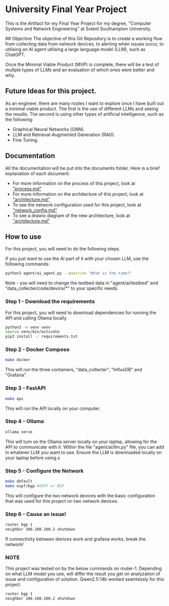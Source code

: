 # University Final Year Project
This is the Artifact for my Final Year Project for my degree, "Computer Systems and Network Engineering" at Solent Southampton University. 


## Objective
The objective of this Git Repository is to create a working flow from collecting data from network devices, to alerting when issues occur, to utilising an AI agent utilising a large language model (LLM), such as ChatGPT.

Once the Minimal Viable Product (MVP) is complete, there will be a test of multple types of LLMs and an evaluation of which ones were better and why.


## Future Ideas for this project. 
As an engineer, there are many routes I want to explore once I have built out a minimal viable product. The first is the use of different LLMs and seeing the results. The second is using other types of artificial intelligence, such as the following:
- Graphical Neural Networks (GNN).
- LLM and Retrieval-Augmented Generation (RAG).
- Fine Tuning.


## Documentation
All the documentation will be put into the documents folder. Here is a brief explanation of each document:
- For more information on the process of this project, look at ["process.md"](./documents/process.md)
- For more information on the architecture of this project, look at ["architecture.md"](./documents/architecture.md)
- To see the network configuration used for this project, look at ["network_config.md"](./documents/network_config.md)
- To see a drawio diagram of the new architecture, look at ["architecture.md"](./documents/architecture.drawio)


## How to use
For this project, you will need to do the following steps.

If you just want to use the AI part of it with your chosen LLM, use the following commands:
```bash
python3 agent/ai_agent.py --question "What is the time?"
```

Note - you will need to change the testbed data in "agent/ai/testbed" and "data_collecter/code/device/*" to your specific needs.

### Step 1 - Download the requirements
For this project, you will need to download dependencies for running the API and calling Ollama locally.
```bash
python3 -m venv venv
source venv/bin/activate
pip3 install -r requirements.txt
```

### Step 2 - Docker Compose
```bash
make docker
```
This will run the three containers, "data_collecter", "InfluxDB" and "Grafana".

### Step 3 - FastAPI
```bash
make api
```
This will run the API locally on your computer.

### Step 4 - Ollama
```bash
ollama serve
```
This will turn on the Ollama server locally on your laptop, allowing for the API to communicate with it. Within the file "agent/ai/llm.py" file, you can add in whatever LLM you want to use. Ensure the LLM is downloaded locally on your laptop before using.s

### Step 5 - Configure the Network
```bash
make default
make ospf/bgp #OSPF or BGP
```
This will configure the two network devices with the basic configuration that was used for this project on two network devices.

### Step 6 - Cause an issue!
```bash
router bgp 1
neighbor 100.100.100.2 shutdown
```
If connectivity between devices work and grafana works, break the network!

### NOTE
This project was tested on by the below commands on router-1. Depending on what LLM model you use, will differ the result you get on analyzation of issue and configuration of solution. Qwen2.5:14b worked seamlessly for this project.
```bash
router bgp 1
neighbor 100.100.100.2 shutdown
```